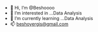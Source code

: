 - 👋 Hi, I’m @Beshoooo
- 👀 I’m interested in ...Data Analysis
- 🌱 I’m currently learning ...Data Analysis
- 📫 beshoyergis@gmail.com
